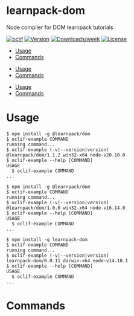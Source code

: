 learnpack-dom
=============

Node compiler for DOM learnpack tutorials

[![oclif](https://img.shields.io/badge/cli-oclif-brightgreen.svg)](https://oclif.io)
[![Version](https://img.shields.io/npm/v/learnpack-dom.svg)](https://npmjs.org/package/learnpack-dom)
[![Downloads/week](https://img.shields.io/npm/dw/learnpack-dom.svg)](https://npmjs.org/package/learnpack-dom)
[![License](https://img.shields.io/npm/l/learnpack-dom.svg)](https://github.com/tommygonzaleza/learnpack-dom/blob/master/package.json)

<!-- toc -->
* [Usage](#usage)
* [Commands](#commands)
<!-- tocstop -->
* [Usage](#usage)
* [Commands](#commands)
<!-- tocstop -->
* [Usage](#usage)
* [Commands](#commands)
<!-- tocstop -->
# Usage
<!-- usage -->
```sh-session
$ npm install -g @learnpack/dom
$ oclif-example COMMAND
running command...
$ oclif-example (-v|--version|version)
@learnpack/dom/1.1.2 win32-x64 node-v20.10.0
$ oclif-example --help [COMMAND]
USAGE
  $ oclif-example COMMAND
...
```
<!-- usagestop -->
```sh-session
$ npm install -g @learnpack/dom
$ oclif-example COMMAND
running command...
$ oclif-example (-v|--version|version)
@learnpack/dom/1.0.0 win32-x64 node-v16.14.0
$ oclif-example --help [COMMAND]
USAGE
  $ oclif-example COMMAND
...
```
<!-- usagestop -->
```sh-session
$ npm install -g learnpack-dom
$ oclif-example COMMAND
running command...
$ oclif-example (-v|--version|version)
learnpack-dom/0.0.11 darwin-x64 node-v14.18.1
$ oclif-example --help [COMMAND]
USAGE
  $ oclif-example COMMAND
...
```
<!-- usagestop -->
# Commands
<!-- commands -->

<!-- commandsstop -->

<!-- commandsstop -->

<!-- commandsstop -->
